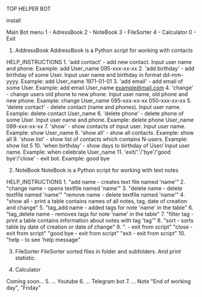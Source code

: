 TOP HELPER BOT

install


Main Bot menu
1 - AdressBook
2 - NoteBook
3 - FileSorter
4 - Calculator
0 - Exit



1. AddressBook
AddressBook is a Python script for working with contacts 

HELP_INSTRUCTIONS 
    1. 'add contact' - add new contact. Input user name and phone.                               Example: add User_name 095-xxx-xx-xx
    2. 'add birthday' - add birthday of some User. Input user name and birthday in format dd-mm-yyyy.    Example: add User_name 1971-01-01
    3. 'add email' - add email of some User.                                                     Example: add email User_name example@mail.com
    4. 'change' - change users old phone to new phone. Input user name, old phone and new phone. Example: change User_name 095-xxx-xx-xx 050-xxx-xx-xx
    5. 'delete contact' - delete contact (name and phones). Input user name.                            Example: delete contact User_name
    6. 'delete phone' - delete phone of some User. Input user name and phone.                    Example: delete phone User_name 099-xxx-xx-xx
    7. 'show' - show contacts of input user. Input user name.                                    Example: show User_name
    8. 'show all' - show all contacts.                                                            Example: show all
    9. 'show list' - show list of contacts which contains N-users.                                Example: show list 5 
    10. 'when birthday' - show days to birthday of User/ Input user name.                        Example: when celebrate User_name
    11. 'exit/'.'/'bye'/'good bye'/'close' - exit bot.                                           Example: good bye




2. NoteBook
NoteBook is a Python script for working with text notes 

HELP_INSTRUCTIONS 
    1. "add name -   creates text file named 'name'"
    2. "change name - opens textfile named 'name'"
    3. "delete name -   delete textfile named 'name'"
       "remove name - delete textfile named 'name'"
    4. "show all -   print a table contains names of all notes, tag, date of creation and change"
    5. "tag_add name - added tags for note 'name' in the table"
    6. "tag_delete name -   removes tags for note 'name' in the table"
    7. "filter tag - print a table contains information about notes with tag 'tag'"
    8. "sort -   sorts table by date of creation or date of change"
    9. ". - exit from script"
       "close -   exit from script"
       "good bye - exit from script"
       "exit - exit from script"
    10. "help - to see 'help message" 



3. FileSorter
FileSorter sorted files in folder and subfolders. And print statistic.



4. Calculator



Coming soon…
5. … Youtube
6. … Telegram bot
7. … Note "End of working day", "Friday"

